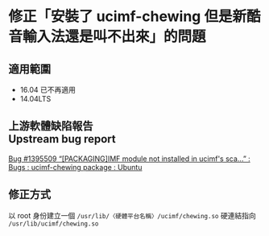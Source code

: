 # 修正「安裝了 ucimf-chewing 但是新酷音輸入法還是叫不出來」的問題
## 適用範圍
* 16.04 已不再適用
* 14.04LTS

## 上游軟體缺陷報告<br />Upstream bug report
[Bug #1395509 “[PACKAGING]IMF module not installed in ucimf's sca...” : Bugs : ucimf-chewing package : Ubuntu](https://bugs.launchpad.net/ubuntu/+source/ucimf-chewing/+bug/1395509)

## 修正方式
以 root 身份建立一個 `/usr/lib/〈硬體平台名稱〉/ucimf/chewing.so` 硬連結指向 `/usr/lib/ucimf/chewing.so`

